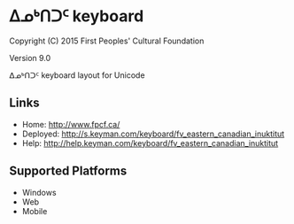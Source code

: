ᐃᓄᒃᑎᑐᑦ keyboard
======================

Copyright (C) 2015 First Peoples' Cultural Foundation

Version 9.0

ᐃᓄᒃᑎᑐᑦ keyboard layout for Unicode

Links
-----

 * Home:     <http://www.fpcf.ca/>
 * Deployed: <http://s.keyman.com/keyboard/fv_eastern_canadian_inuktitut>
 * Help:     <http://help.keyman.com/keyboard/fv_eastern_canadian_inuktitut>
 
Supported Platforms
-------------------

 * Windows
 * Web
 * Mobile

